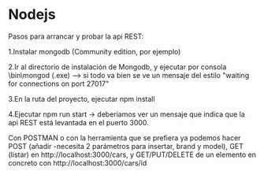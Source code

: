 # Nodejs


Pasos para arrancar y probar la api REST:

1.Instalar mongodb (Community edition, por ejemplo)

2.Ir al directorio de instalación de Mongodb, y ejecutar por consola \bin\mongod (.exe) --> si todo va bien se ve un mensaje del estilo "waiting for connections on port 27017"

3.En la ruta del proyecto, ejecutar npm install

4.Ejecutar npm run start -> deberíamos ver un mensaje que indica que la api REST está levantada en el puerto 3000.

Con POSTMAN o con la herramienta que se prefiera ya podemos hacer POST (añadir -necesita 2 parámetros para insertar, brand y model), GET (listar) en  http://localhost:3000/cars, y GET/PUT/DELETE de un elemento en concreto con http://localhost:3000/cars/id


